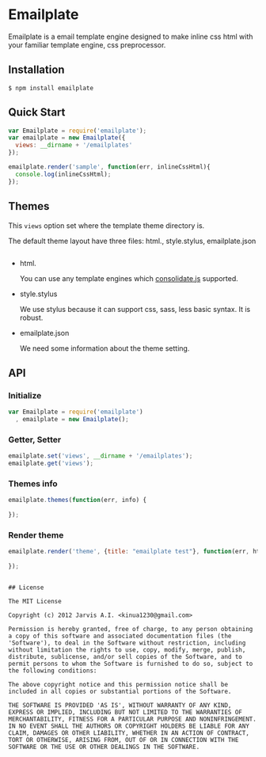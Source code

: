 # Emailplate

Emailplate is a email template engine designed to make inline css html with your familiar template engine, css preprocessor.

## Installation

    $ npm install emailplate

## Quick Start

```js
var Emailplate = require('emailplate');
var emailplate = new Emailplate({
  views: __dirname + '/emailplates'
});

emailplate.render('sample', function(err, inlineCssHtml){
  console.log(inlineCssHtml);
});
```

## Themes 

This `views` option set where the template theme directory is.

The default theme layout have three files: html.<ext>, style.stylus, emailplate.json

```

```

- html.<ext>

  You can use any template engines which [consolidate.js]() supported.

[consolidate.js]: https://github.com/visionmedia/consolidate.js

- style.stylus

  We use stylus because it can support css, sass, less basic syntax. It is robust.

- emailplate.json

  We need some information about the theme setting.

## API

### Initialize

```js
var Emailplate = require('emailplate')
  , emailplate = new Emailplate();
```

### Getter, Setter

```js
emailplate.set('views', __dirname + '/emailplates');
emailplate.get('views');
```

### Themes info

```js
emailplate.themes(function(err, info) {
  
});
```

### Render theme

```js
emailplate.render('theme', {title: "emailplate test"}, function(err, html) {
  
});
```
```

## License

The MIT License

Copyright (c) 2012 Jarvis A.I. <kinua1230@gmail.com>

Permission is hereby granted, free of charge, to any person obtaining a copy of this software and associated documentation files (the 'Software'), to deal in the Software without restriction, including without limitation the rights to use, copy, modify, merge, publish, distribute, sublicense, and/or sell copies of the Software, and to permit persons to whom the Software is furnished to do so, subject to the following conditions:

The above copyright notice and this permission notice shall be included in all copies or substantial portions of the Software.

THE SOFTWARE IS PROVIDED 'AS IS', WITHOUT WARRANTY OF ANY KIND, EXPRESS OR IMPLIED, INCLUDING BUT NOT LIMITED TO THE WARRANTIES OF MERCHANTABILITY, FITNESS FOR A PARTICULAR PURPOSE AND NONINFRINGEMENT. IN NO EVENT SHALL THE AUTHORS OR COPYRIGHT HOLDERS BE LIABLE FOR ANY CLAIM, DAMAGES OR OTHER LIABILITY, WHETHER IN AN ACTION OF CONTRACT, TORT OR OTHERWISE, ARISING FROM, OUT OF OR IN CONNECTION WITH THE SOFTWARE OR THE USE OR OTHER DEALINGS IN THE SOFTWARE.